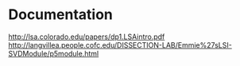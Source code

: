 # Documentation

http://lsa.colorado.edu/papers/dp1.LSAintro.pdf
http://langvillea.people.cofc.edu/DISSECTION-LAB/Emmie%27sLSI-SVDModule/p5module.html
